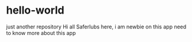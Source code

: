 # hello-world
just another repository
Hi all
Saferlubs here, i am newbie on this app need to know more about this app
